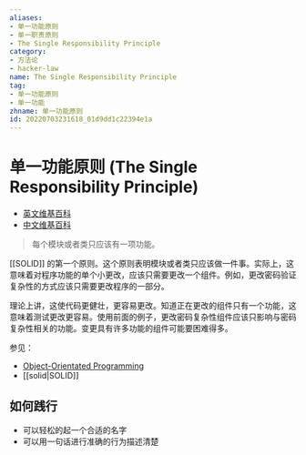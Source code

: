 ```yaml
---
aliases:
- 单一功能原则
- 单一职责原则
- The Single Responsibility Principle
category:
- 方法论
- hacker-law
name: The Single Responsibility Principle
tag:
- 单一功能原则
- 单一功能
zhname: 单一功能原则
id: 20220703231618_01d9dd1c22394e1a
---
```


# 单一功能原则 (The Single Responsibility Principle)

- [英文维基百科](https://en.wikipedia.org/wiki/Single_responsibility_principle)
- [中文维基百科](https://zh.wikipedia.org/wiki/%E5%8D%95%E4%B8%80%E5%8A%9F%E8%83%BD%E5%8E%9F%E5%88%99)

> 每个模块或者类只应该有一项功能。

[[SOLID]] 的第一个原则。这个原则表明模块或者类只应该做一件事。实际上，这意味着对程序功能的单个小更改，应该只需要更改一个组件。例如，更改密码验证复杂性的方式应该只需要更改程序的一部分。

理论上讲，这使代码更健壮，更容易更改。知道正在更改的组件只有一个功能，这意味着测试更改更容易。使用前面的例子，更改密码复杂性组件应该只影响与密码复杂性相关的功能。变更具有许多功能的组件可能要困难得多。

参见：

- [Object-Orientated Programming](#todo)
- [[solid|SOLID]]

## 如何践行

* 可以轻松的起一个合适的名字
* 可以用一句话进行准确的行为描述清楚